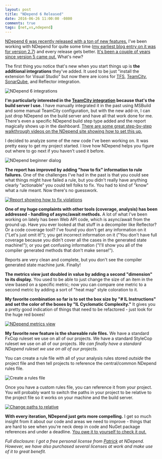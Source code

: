 ```yaml
---
layout: post
title: "NDepend 6 Released"
date: 2016-06-26 11:00:00 -0800
comments: true
tags: [net,vs,ndepend]
---
```

[NDepend 6 was recently released with a ton of new features.](http://www.ndepend.com/ndepend-v6) I've been working with NDepend for quite some time ([my earliest blog entry on it was for version 2.7](/archive/2008/03/28/ndepend---analyze-your-code.aspx)) and every release gets better. [It's been a couple of years since version 5 came out.](/archive/2013/10/28/ndepend-5-new-ui-new-features.aspx/) What's new?

The first thing you notice that's new when you start things up is **the additional integrations** they've added. It used to be just "install the extension for Visual Studio" but now there are icons for [TFS](http://www.ndepend.com/Docs/tfs-integration-ndepend), [TeamCity](http://www.ndepend.com/Docs/teamcity-integration-ndepend), [SonarQube](http://www.ndepend.com/Docs/sonarqube-integration-ndepend), and Reflector integration.

![NDepend 6 integrations](https://hyqi8g.dm2302.livefilestore.com/y2pCT5ZMjtEPqYZrvPADslB4aEXFVilgwKGDwrI0EVRYxSbb9QHMJ1AlM2nKsCHk2hIYPQ6LfCAMLjhHet6EX9Xs27j30vcCCMMjC8oBGBLx2ekg-kpZrZwrLhWvNCt039GLNQ-uljDKPwAd1pkTf1vJvUcLoaclEDyZBdrHrebBsE/20150626_ndependintegration.png?psid=1)

**I'm particularly interested in the [TeamCity integration](http://www.ndepend.com/docs/teamcity-integration-ndepend/) because that's the build server I use.** I have manually integrated it in the past using MSBuild and some manual TeamCity configuration, but with the new add-in, I can just drop NDepend on the build server and have all that work done for me. There's even a specific NDepend build step type added and the report magically shows up in the dashboard. [There are some great step-by-step walkthrough videos on the NDepend site showing how to set this up.](http://www.ndepend.com/docs/teamcity-integration-ndepend/)

I decided to analyze some of the new code I've been working on. It was pretty easy to get my project started. I love how NDepend helps you figure out where to go next if you haven't used it before.

![NDepend beginner dialog](https://hyqi8g.dm2302.livefilestore.com/y2pSbJaoJk9mp4ndy9-wzWxXjeWOkKCod1czt8PnpPsHNtm3OFhftB40rlLdBV0Q6ridmYm2sgTc3T_XHT-qg5VxwaWua1pKj8S6G5NIp5wvzex_2KbX8WMxksCejJvDiwYNSK7v6qtmNVZU65ZBeDA33vPGjNZUEewYKNuQL-Hbbo/20150626_ndependbeginner.png?psid=1)

**The report has improved by adding "how to fix" information to rule failures.** One of the challenges I've had in the past is that you could see what things might have failed a rule, but you didn't really have anything clearly "actionable" you could tell folks to fix. You had to kind of "know" what a rule meant. Now there's no guesswork.

[![Report showing how to fix violations](https://hyqi8g.dm2302.livefilestore.com/y2p-xK5F83hX_eWkY5s7bEEkkJqZEgRa8UPjtgrs4iJoJa1_Z_M1xSZEdfTeF73ZuRNMDpfDgg4MizDHaGHU7yjKxEZPxeXgCnEXbs3uxDpRCKwPdXkEfyKFt4brl6vdFyNqCk6iZEsqCKc1rvmkvKxO3ZvKjd0S6y7pAB8LyFlpjs/20150626_ndependhowtofix_sm.png?psid=1)](https://hyqi8g.dm2302.livefilestore.com/y2pjSRcyd6xr1H82u3fRSM2_INLwx_9vMKToGMzQ4_f9x8jXMQHskKUMGlmKweyctaSjSeJKg2WG3tJdXswO6wmemRe93YZD5cCk2a9-G1tz_ddqNsjA3sD8AwAiFN2ekxBZIyoKCdbWFcuWFQomVEgQKKL1DZO1H_Map9hAlhEHGU/20150626_ndependhowtofix_lg.png?psid=1)

**One of my huge complaints with other tools (coverage, analysis) has been addressed - handling of async/await methods.** A lot of what I've been working on lately has been Web API code, which is async/await from the ground up. Have you ever looked at that stuff in a decompiler like Reflector? Or a code coverage tool? I've found you don't get any information on it ("Let's just omit it!"); you get incorrect information on it ("You don't have full coverage because you didn't cover all the cases in the generated state machine!"); or you get confusing information ("I'll show you all of the compiler generated methods that don't make sense!").

Reports are very clean and complete, but you don't see the compiler generated state machine junk. Finally!

**The metrics view just doubled in value by adding a second "dimension" to its display.** You used to be able to just change the size of an item in the view based on a specific metric; now you can compare one metric to a second metric by adding a sort of "heat map" style coloration to it.

**My favorite combination so far is to set the box size by "# IL Instructions" and set the color of the boxes by "IL Cyclomatic Complexity."** It gives you a pretty good indication of things that need to be refactored  - just look for the huge red boxes!

[![NDepend metrics view](https://hyqi8g.dm2302.livefilestore.com/y2pYa3lG5kLDtvVKc98PjtzDv7XYronGSf3sHWV2nzFRehZh1fLKuUYah9fv1U70aHXIpxW2AOuxWkqYYtTJ63i7AbacBVHY5DLvvyXa2I9Vs6q8Y22HGDiAbFLhaImgC6yVQRTPVEWhb7nbin8wjCB_nkc3C1uvzgTSMEsFdtKK9g/20150626_ndependmetrics_sm.png?psid=1)](https://hyqi8g.dm2302.livefilestore.com/y2pdRQbauqiC9m0l45Sg-6_3T3SuggSVmgStrlWWgtbjbkOwEplaRr-LWU-fsdStGIQx6NTYETWayx71ayl4t6a9_P01f7R9pfLdt_ohmwYWCmin975ARoYt69GnCbn6DzwLihYH5OOJVWA2nwaREUeuvvqOvWr1VNDrDxM3KWWugo/20150626_ndependmetrics_lg.png?psid=1)

**My favorite new feature is the shareable rule files.** We have a standard FxCop ruleset we use on all of our projects. We have a standard StyleCop ruleset we use on all of our projects. _We can finally have a standard NDepend ruleset we use on all of our projects._

You can create a rule file with all of your analysis rules stored _outside_ the project file and then tell projects to reference the central/common NDepend rules file.

![Create a rules file](https://hyqi8g.dm2302.livefilestore.com/y2pIaQldfga4gT3Ouj8gOAAPF-1kBC8cMHI8P15ded_BcJAlLeyNRpYny3DztATQo9CUso83reEQFyfswRBWRZPAmoudtvvLQoAgBq99Jpwz-ScHh-oVDjN3d_lF4ZHR0RvJTCICNeGeZbu-DTOcVjdjm-GzuvHcBqVsW8gMjXLpNA/20150626_ndependcreaterules.png?psid=1)

Once you have a custom rules file, you can reference it from your project. You will probably want to switch the paths in your project to be relative to the project file so it works on your machine and the build server.

[![Change paths to relative](https://hyqi8g.dm2302.livefilestore.com/y2p-DVoXfVDm4x_KwJmToIX6OK2HREDfTxXbN0PLV7eJd0aMuqc08XUZeH-LTAbcf0jXnR1neZBf8GuZf1gHjgwtZMbgljuxoMJKA6PHjneMiDAzH8PRLMq_FMbPIHA6X0hkF-cTfrKQUx1Zduz9WU7kJWCADGAPRkYDzlbW0gM5xU/20150626_ndependpaths_sm.png?psid=1)](https://hyqi8g.dm2302.livefilestore.com/y2pr6HOsyydYY5RAInhqObWgClLVQiTkQBDfolfKEFLUwZ-ehE30Y1DitqdrliiOdmmb0leiiQCqs9FR6u6gUFR5zq3SCqDHmFyfOjyTR8dQBF15thcx2lS8qU5ldXDPxRbcAzHmxrlYbaXDlRGT_U4-RomGz6371mjCU8iWgykoeo/20150626_ndependpaths_lg.png?psid=1)

**With every iteration, NDepend just gets more compelling.** I get so much insight from it about our code and areas we need to improve - things that are hard to see when you're neck deep in code and NuGet package references and under a deadline. [You owe it to yourself to check it out.](http://www.ndepend.com/ndepend-v6)

*Full disclosure: I got a free personal license
from [Patrick](http://codebetter.com/patricksmacchia/) at NDepend.
However, we have also purchased several licenses at work and make use of
it to great benefit.*

